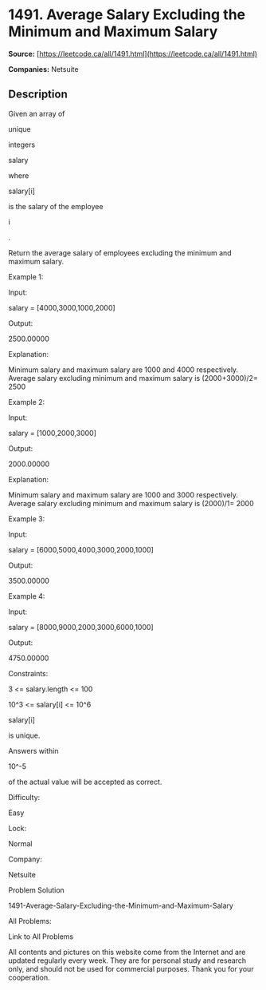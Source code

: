 # 1491. Average Salary Excluding the Minimum and Maximum Salary

**Source:** [https://leetcode.ca/all/1491.html](https://leetcode.ca/all/1491.html)

**Companies:** Netsuite

## Description

Given an array of

unique

integers

salary

where

salary[i]

is the salary of the employee

i

.

Return the average salary of employees excluding the minimum and maximum salary.

Example 1:

Input:

salary = [4000,3000,1000,2000]

Output:

2500.00000

Explanation:

Minimum salary and maximum salary are 1000 and 4000 respectively.
Average salary excluding minimum and maximum salary is (2000+3000)/2= 2500

Example 2:

Input:

salary = [1000,2000,3000]

Output:

2000.00000

Explanation:

Minimum salary and maximum salary are 1000 and 3000 respectively.
Average salary excluding minimum and maximum salary is (2000)/1= 2000

Example 3:

Input:

salary = [6000,5000,4000,3000,2000,1000]

Output:

3500.00000

Example 4:

Input:

salary = [8000,9000,2000,3000,6000,1000]

Output:

4750.00000

Constraints:

3 <= salary.length <= 100

10^3 <= salary[i] <= 10^6

salary[i]

is unique.

Answers within

10^-5

of the actual value will be accepted as
                    correct.

Difficulty:

Easy

Lock:

Normal

Company:

Netsuite

Problem Solution

1491-Average-Salary-Excluding-the-Minimum-and-Maximum-Salary

All Problems:

Link to All Problems

All contents and pictures on this website come from the Internet and are updated regularly every week. They are for personal study and research only, and should not be used for commercial purposes. Thank you for your cooperation.

